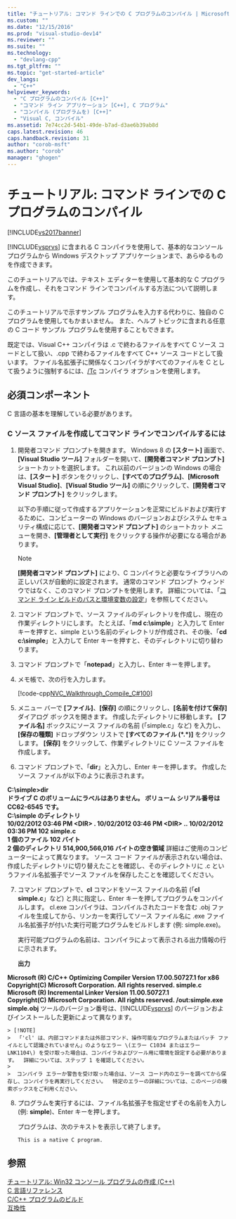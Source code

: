 ```yaml
---
title: "チュートリアル: コマンド ラインでの C プログラムのコンパイル | Microsoft Docs"
ms.custom: ""
ms.date: "12/15/2016"
ms.prod: "visual-studio-dev14"
ms.reviewer: ""
ms.suite: ""
ms.technology: 
  - "devlang-cpp"
ms.tgt_pltfrm: ""
ms.topic: "get-started-article"
dev_langs: 
  - "C++"
helpviewer_keywords: 
  - "C プログラムのコンパイル [C++]"
  - "コマンド ライン アプリケーション [C++], C プログラム"
  - "コンパイル (プログラムを) [C++]"
  - "Visual C, コンパイル"
ms.assetid: 7e74cc2d-54b1-49de-b7ad-d3ae6b39ab8d
caps.latest.revision: 46
caps.handback.revision: 31
author: "corob-msft"
ms.author: "corob"
manager: "ghogen"
---
```

# チュートリアル: コマンド ラインでの C プログラムのコンパイル
[!INCLUDE[vs2017banner](../assembler/inline/includes/vs2017banner.md)]

[!INCLUDE[vsprvs](../assembler/masm/includes/vsprvs_md.md)] に含まれる C コンパイラを使用して、基本的なコンソール プログラムから Windows デスクトップ アプリケーションまで、あらゆるものを作成できます。  
  
 このチュートリアルでは、テキスト エディターを使用して基本的な C プログラムを作成し、それをコマンド ラインでコンパイルする方法について説明します。  
  
 このチュートリアルで示すサンプル プログラムを入力する代わりに、独自の C プログラムを使用してもかまいません。  また、ヘルプ トピックに含まれる任意の C コード サンプル プログラムを使用することもできます。  
  
 既定では、Visual C\+\+ コンパイラは .c で終わるファイルをすべて C ソース コードとして扱い、.cpp で終わるファイルをすべて C\+\+ ソース コードとして扱います。  ファイル名拡張子に関係なくコンパイラがすべてのファイルを C として扱うように強制するには、[\/Tc](../build/reference/tc-tp-tc-tp-specify-source-file-type.md) コンパイラ オプションを使用します。  
  
## 必須コンポーネント  
 C 言語の基本を理解している必要があります。  
  
### C ソース ファイルを作成してコマンド ラインでコンパイルするには  
  
1.  開発者コマンド プロンプトを開きます。  Windows 8 の **\[スタート\]** 画面で、**\[Visual Studio ツール\]** フォルダーを開いて、**\[開発者コマンド プロンプト\]** ショートカットを選択します。  これ以前のバージョンの Windows の場合は、**\[スタート\]** ボタンをクリックし、**\[すべてのプログラム\]**、**\[Microsoft Visual Studio\]**、**\[Visual Studio ツール\]** の順にクリックして、**\[開発者コマンド プロンプト\]** をクリックします。  
  
     以下の手順に従って作成するアプリケーションを正常にビルドおよび実行するために、コンピューターの Windows のバージョンおよびシステム セキュリティ構成に応じて、**\[開発者コマンド プロンプト\]** のショートカット メニューを開き、**\[管理者として実行\]** をクリックする操作が必要になる場合があります。  
  
    > [!NOTE]
    >  **\[開発者コマンド プロンプト\]** により、C コンパイラと必要なライブラリへの正しいパスが自動的に設定されます。  通常のコマンド プロンプト ウィンドウではなく、このコマンド プロンプトを使用します。  詳細については、「[コマンド ライン ビルドのパスと環境変数の設定](../build/setting-the-path-and-environment-variables-for-command-line-builds.md)」を参照してください。  
  
2.  コマンド プロンプトで、ソース ファイルのディレクトリを作成し、現在の作業ディレクトリにします。  たとえば、「**md c:\\simple**」と入力して Enter キーを押すと、simple という名前のディレクトリが作成され、その後、「**cd c:\\simple**」と入力して Enter キーを押すと、そのディレクトリに切り替わります。  
  
3.  コマンド プロンプトで「**notepad**」と入力し、Enter キーを押します。  
  
4.  メモ帳で、次の行を入力します。  
  
     [!code-cpp[NVC_Walkthrough_Compile_C#100](../build/codesnippet/CPP/walkthrough-compile-a-c-program-on-the-command-line_1.c)]  
  
5.  メニュー バーで **\[ファイル\]**、**\[保存\]** の順にクリックし、**\[名前を付けて保存\]** ダイアログ ボックスを開きます。  作成したディレクトリに移動します。  **\[ファイル名\]** ボックスにソース ファイルの名前 \(「simple.c」など\) を入力し、**\[保存の種類\]** ドロップダウン リストで **\[すべてのファイル \(\*.\*\)\]** をクリックします。  **\[保存\]** をクリックして、作業ディレクトリに C ソース ファイルを作成します。  
  
6.  コマンド プロンプトで、「**dir**」と入力し、Enter キーを押します。  作成したソース ファイルが以下のように表示されます。  
  
  **C:\\simple\>dir**  
 **ドライブ C のボリュームにラベルはありません。  ボリューム シリアル番号は CC62\-6545 です。**  
 **C:\\simple のディレクトリ**  
**10\/02\/2012  03:46 PM    \<DIR\>          .  10\/02\/2012  03:46 PM    \<DIR\>          ..  10\/02\/2012  03:36 PM               102 simple.c**  
 **1 個のファイル      102 バイト**  
 **2 個のディレクトリ  514,900,566,016 バイトの空き領域**      詳細はご使用のコンピューターによって異なります。  ソース コード ファイルが表示されない場合は、作成したディレクトリに切り替えたことを確認し、そのディレクトリに .c というファイル名拡張子でソース ファイルを保存したことを確認してください。  
  
7.  コマンド プロンプトで、**cl** コマンドをソース ファイルの名前 \(「**cl simple.c**」など\) と共に指定し、Enter キーを押してプログラムをコンパイルします。  cl.exe コンパイラは、コンパイルされたコードを含む .obj ファイルを生成してから、リンカーを実行してソース ファイル名に .exe ファイル名拡張子が付いた実行可能プログラムをビルドします \(例: simple.exe\)。  
  
     実行可能プログラムの名前は、コンパイラによって表示される出力情報の行に示されます。  
  
     **出力**  
  
  **Microsoft \(R\) C\/C\+\+ Optimizing Compiler Version 17.00.50727.1 for x86**  
**Copyright\(C\) Microsoft Corporation.  All rights reserved.  simple.c**  
**Microsoft \(R\) Incremental Linker Version 11.00.50727.1**  
**Copyright\(C\) Microsoft Corporation.  All rights reserved.  \/out:simple.exe**  
**simple.obj**      ツールのバージョン番号は、[!INCLUDE[vsprvs](../assembler/masm/includes/vsprvs_md.md)] のバージョンおよびインストールした更新によって異なります。  
  
    > [!NOTE]
    >  「'cl' は、内部コマンドまたは外部コマンド、操作可能なプログラムまたはバッチ ファイルとして認識されていません」のようなエラー \(エラー C1034 またはエラー LNK1104\) を受け取った場合は、コンパイラおよびツール用に環境を設定する必要があります。  詳細については、ステップ 1 を確認してください。  
    >   
    >  コンパイラ エラーか警告を受け取った場合は、ソース コード内のエラーを調べてから保存し、コンパイラを再実行してください。  特定のエラーの詳細については、このページの検索ボックスをご利用ください。  
  
8.  プログラムを実行するには、ファイル名拡張子を指定せずその名前を入力し \(例: **simple**\)、Enter キーを押します。  
  
     プログラムは、次のテキストを表示して終了します。  
  
     `This is a native C program.`  
  
## 参照  
 [チュートリアル: Win32 コンソール プログラムの作成 \(C\+\+\)](../windows/walkthrough-creating-a-standard-cpp-program-cpp.md)   
 [C 言語リファレンス](../Topic/C%20Language%20Reference.md)   
 [C\/C\+\+ プログラムのビルド](../build/building-c-cpp-programs.md)   
 [互換性](../c-runtime-library/compatibility.md)